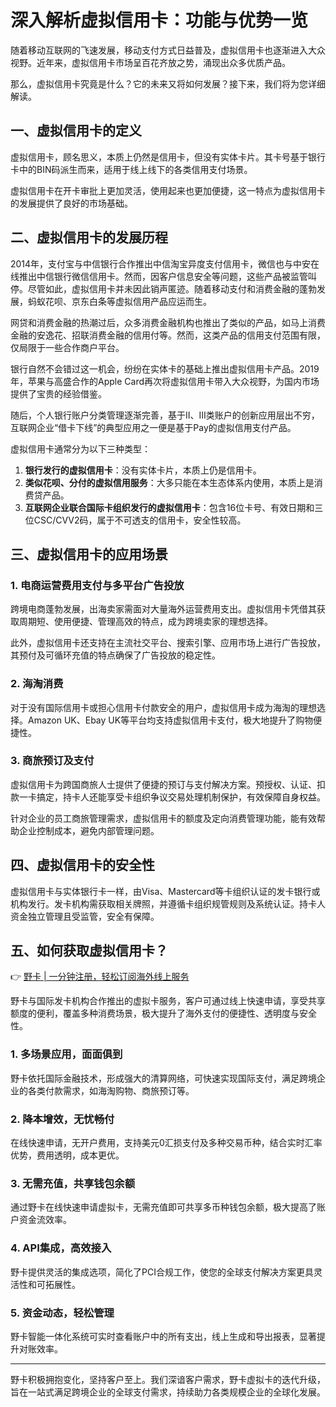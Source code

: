 # 深入解析虚拟信用卡：功能与优势一览

随着移动互联网的飞速发展，移动支付方式日益普及，虚拟信用卡也逐渐进入大众视野。近年来，虚拟信用卡市场呈百花齐放之势，涌现出众多优质产品。



那么，虚拟信用卡究竟是什么？它的未来又将如何发展？接下来，我们将为您详细解读。

## 一、虚拟信用卡的定义

虚拟信用卡，顾名思义，本质上仍然是信用卡，但没有实体卡片。其卡号基于银行卡中的BIN码派生而来，适用于线上线下的各类信用支付场景。



虚拟信用卡在开卡审批上更加灵活，使用起来也更加便捷，这一特点为虚拟信用卡的发展提供了良好的市场基础。

## 二、虚拟信用卡的发展历程

2014年，支付宝与中信银行合作推出中信淘宝异度支付信用卡，微信也与中安在线推出中信银行微信信用卡。然而，因客户信息安全等问题，这些产品被监管叫停。尽管如此，虚拟信用卡并未因此销声匿迹。随着移动支付和消费金融的蓬勃发展，蚂蚁花呗、京东白条等虚拟信用产品应运而生。

网贷和消费金融的热潮过后，众多消费金融机构也推出了类似的产品，如马上消费金融的安逸花、招联消费金融的信用付等。然而，这类产品的信用支付范围有限，仅局限于一些合作商户平台。



银行自然不会错过这一机会，纷纷在实体卡的基础上推出虚拟信用卡产品。2019年，苹果与高盛合作的Apple Card再次将虚拟信用卡带入大众视野，为国内市场提供了宝贵的经验借鉴。

随后，个人银行账户分类管理逐渐完善，基于Ⅱ、Ⅲ类账户的创新应用层出不穷，互联网企业“借卡下线”的典型应用之一便是基于Pay的虚拟信用支付产品。

虚拟信用卡通常分为以下三种类型：

1. **银行发行的虚拟信用卡**：没有实体卡片，本质上仍是信用卡。
2. **类似花呗、分付的虚拟信用服务**：大多只能在本生态体系内使用，本质上是消费贷产品。
3. **互联网企业联合国际卡组织发行的虚拟信用卡**：包含16位卡号、有效日期和三位CSC/CVV2码，属于不可透支的信用卡，安全性较高。

## 三、虚拟信用卡的应用场景

### 1. 电商运营费用支付与多平台广告投放

跨境电商蓬勃发展，出海卖家需面对大量海外运营费用支出。虚拟信用卡凭借其获取周期短、使用便捷、管理高效的特点，成为跨境卖家的理想选择。

此外，虚拟信用卡还支持在主流社交平台、搜索引擎、应用市场上进行广告投放，其预付及可循环充值的特点确保了广告投放的稳定性。

### 2. 海淘消费

对于没有国际信用卡或担心信用卡付款安全的用户，虚拟信用卡成为海淘的理想选择。Amazon UK、Ebay UK等平台均支持虚拟信用卡支付，极大地提升了购物便捷性。

### 3. 商旅预订及支付

虚拟信用卡为跨国商旅人士提供了便捷的预订与支付解决方案。预授权、认证、扣款一卡搞定，持卡人还能享受卡组织争议交易处理机制保护，有效保障自身权益。

针对企业的员工商旅管理需求，虚拟信用卡的额度及定向消费管理功能，能有效帮助企业控制成本，避免内部管理问题。

## 四、虚拟信用卡的安全性

虚拟信用卡与实体银行卡一样，由Visa、Mastercard等卡组织认证的发卡银行或机构发行。发卡机构需获取相关牌照，并遵循卡组织规管规则及系统认证。持卡人资金独立管理且受监管，安全有保障。

## 五、如何获取虚拟信用卡？

👉 [野卡 | 一分钟注册，轻松订阅海外线上服务](https://bbtdd.com/yeka)

野卡与国际发卡机构合作推出的虚拟卡服务，客户可通过线上快速申请，享受共享额度的便利，覆盖多种消费场景，极大提升了海外支付的便捷性、透明度与安全性。

### 1. 多场景应用，面面俱到

野卡依托国际金融技术，形成强大的清算网络，可快速实现国际支付，满足跨境企业的各类付款需求，如海淘购物、商旅预订等。

### 2. 降本增效，无忧畅付

在线快速申请，无开户费用，支持美元0汇损支付及多种交易币种，结合实时汇率优势，费用透明，成本更优。

### 3. 无需充值，共享钱包余额

通过野卡在线快速申请虚拟卡，无需充值即可共享多币种钱包余额，极大提高了账户资金流效率。

### 4. API集成，高效接入

野卡提供灵活的集成选项，简化了PCI合规工作，使您的全球支付解决方案更具灵活性和可拓展性。

### 5. 资金动态，轻松管理

野卡智能一体化系统可实时查看账户中的所有支出，线上生成和导出报表，显著提升对账效率。

---

野卡积极拥抱变化，坚持客户至上。我们深谙客户需求，野卡虚拟卡的迭代升级，旨在一站式满足跨境企业的全球支付需求，持续助力各类规模企业的全球化发展。